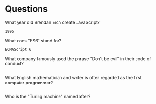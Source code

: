 # Questions

What year did Brendan Eich create JavaScript?

```
1995
```

What does "ES6" stand for?

```
ECMAScript 6 
```

What company famously used the phrase "Don't be evil" in their code of conduct?

```

```

What English mathematician and writer is often regarded as the first computer programmer?

```

```

Who is the "Turing machine" named after?

```

```
